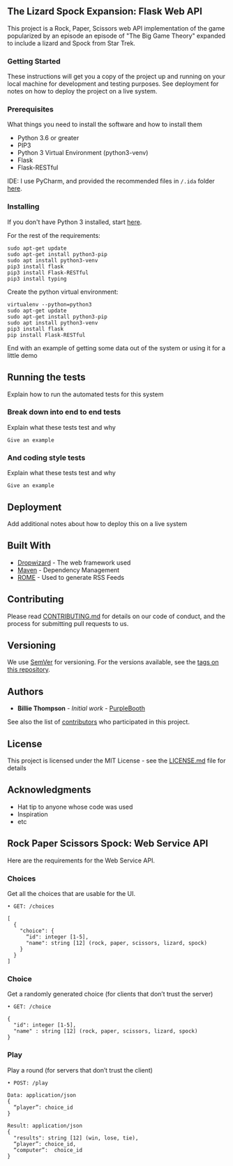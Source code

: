 ## The Lizard Spock Expansion: Flask Web API

This project is a Rock, Paper, Scissors web API implementation of the game popularized by an 
episode an episode of "The Big Game Theory" expanded to include a lizard and Spock from Star Trek.

### Getting Started

These instructions will get you a copy of the project up and running on your local machine for development and testing purposes. See deployment for notes on how to deploy the project on a live system.

### Prerequisites

What things you need to install the software and how to install them
* Python 3.6 or greater
* PIP3
* Python 3 Virtual Environment (python3-venv)
* Flask
* Flask-RESTful

IDE:
I use PyCharm, and provided the recommended files in ```/.ida``` folder [here](https://github.com/steve3p0/lizardspock/tree/master/lizardspock_api/.idea).

### Installing

If you don't have Python 3 installed, start [here](https://wiki.python.org/moin/BeginnersGuide/Download).

For the rest of the requirements:
```
sudo apt-get update
sudo apt-get install python3-pip
sudo apt install python3-venv
pip3 install flask
pip3 install Flask-RESTful
pip3 install typing
```

Create the python virtual environment:
```
virtualenv --python=python3 
sudo apt-get update
sudo apt-get install python3-pip
sudo apt install python3-venv
pip3 install flask
pip install Flask-RESTful
```


End with an example of getting some data out of the system or using it for a little demo

## Running the tests

Explain how to run the automated tests for this system

### Break down into end to end tests

Explain what these tests test and why

```
Give an example
```

### And coding style tests

Explain what these tests test and why

```
Give an example
```

## Deployment

Add additional notes about how to deploy this on a live system

## Built With

* [Dropwizard](http://www.dropwizard.io/1.0.2/docs/) - The web framework used
* [Maven](https://maven.apache.org/) - Dependency Management
* [ROME](https://rometools.github.io/rome/) - Used to generate RSS Feeds

## Contributing

Please read [CONTRIBUTING.md](https://gist.github.com/PurpleBooth/b24679402957c63ec426) for details on our code of conduct, and the process for submitting pull requests to us.

## Versioning

We use [SemVer](http://semver.org/) for versioning. For the versions available, see the [tags on this repository](https://github.com/your/project/tags). 

## Authors

* **Billie Thompson** - *Initial work* - [PurpleBooth](https://github.com/PurpleBooth)

See also the list of [contributors](https://github.com/your/project/contributors) who participated in this project.

## License

This project is licensed under the MIT License - see the [LICENSE.md](LICENSE.md) file for details

## Acknowledgments

* Hat tip to anyone whose code was used
* Inspiration
* etc



## Rock Paper Scissors Spock: Web Service API
Here are the requirements for the Web Service API.

### Choices
Get all the choices that are usable for the UI.

	• GET: /choices

```Result: application/json
[
  {
    "choice": {
      “id": integer [1-5],
      "name": string [12] (rock, paper, scissors, lizard, spock)
    }
  }
]
```

### Choice

Get a randomly generated choice (for clients that don’t trust the server)

	• GET: /choice

```Result: application/json
{
  "id": integer [1-5],
  "name" : string [12] (rock, paper, scissors, lizard, spock)
}
```

### Play

Play a round (for servers that don’t trust the client)

	• POST: /play

```
Data: application/json
{
  “player”: choice_id 
}

Result: application/json
{
  "results": string [12] (win, lose, tie),
  “player”: choice_id,
  “computer”:  choice_id
}
```